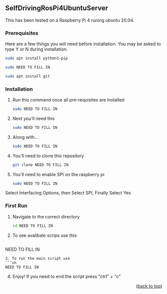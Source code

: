 ## SelfDrivingRosPi4UbuntuServer


This has been tested on a Raspberry Pi 4 runing ubuntu 20.04. 

### Prerequisites

Here are a few things you will need before installation. You may be asked to type Y or N during installation.

  ```sh
  sudo apt install python3-pip
  ```
  ```sh
  sudo NEED TO FILL IN
  ```
  ```sh
  sudo apt install git
  ```
  
  

### Installation



1. Run this command once all pre-requisites are installed
   ```sh
   sudo NEED TO FILL IN
   ```
2. Next you'll need this
   ```sh
   sudo NEED TO FILL IN
   ```
3. Along with...
   ```sh
   sudo NEED TO FILL IN
   ```
4. You'll need to clone this repository
   ```sh
   git clone NEED TO FILL IN
   ```
5. You'll need to enable SPI on the raspberry pi
   ```sh
   sudo NEED TO FILL IN
   ```
Select Interfacing Options, then Select SPI, Finally Select Yes


### First Run
1. Navigate to the correct directory
   ```sh
   cd NEED TO FILL IN
   ```
2. To see avalibale scrips use this
   ```sh
  NEED TO FILL IN
   ```
3. To run the main script use
   ```sh
   NEED TO FILL IN
   ```
4. Enjoy! If you need to end the script press "ctrl" + "c"
   
   
<p align="right">(<a href="#top">back to top</a>)</p>
